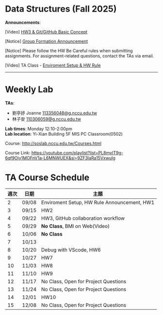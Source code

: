 # Data Structures (Fall 2025)

**Announcements**:

[Video] [HW3 & Git/GitHub Basic Concept](https://youtu.be/Dj1wtKaP1bE)

[Notice] [Group Formation Announcement](https://docs.google.com/spreadsheets/d/19Y58vKKpy-VnXl8WrANYjOnOVpJD8oulUAhAseRR-ws/edit?gid=0#gid=0)

[Notice] Please follow the HW Be Careful rules when submitting assignments. For assignment-related questions, contact the TAs via email.

[Video] TA Class - [Enviroment Setup & HW Rule](https://youtu.be/zOhEr9DRE-E)

---
# Weekly Lab #

**TAs**:  
- 劉亭妤 Joanne 113356048@g.nccu.edu.tw
- 林子安 110306059@g.nccu.edu.tw

**Lab times**: Monday 12:10-2:00pm  
**Lab location**: Yi-Xian Building 5F MIS PC Classroom(0502)

Course: http://soslab.nccu.edu.tw/Courses.html

Course Link: https://youtube.com/playlist?list=PL8mvlT9g-6qf9Oiy1MOFnV1a-L6MNWUEX&si=9ZF3laRa15VxwuIg

# TA Course Schedule

| 週次 | 日期        | 主題                |
|------|-------------|---------------------|
| 2 | 09/08       | Enviroment Setup, HW Rule Announcement, HW1|
| 3 | 09/15       | HW2 |
| 4 | 09/22       | HW3, GitHub collaboration workflow |
| 5 | 09/29       | **No Class**, BMI on Web(Video) |
| 6 | 10/06       | **No Class** |
| 7 | 10/13       |  |
| 8 | 10/20       | Debug with VScode, HW6 |
| 9 | 10/27       |  HW7   |
| 10 | 11/03       | HW8 |
| 11 | 11/10       |  HW9 |
| 12 | 11/17       |  No Class, Open for Project Questions |
| 13 | 11/24       |  No Class, Open for Project Questions |
| 14 | 12/01       | HW10 |
| 15 | 12/08       | No Class, Open for Project Questions |
